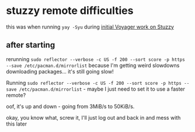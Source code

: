 # stuzzy remote difficulties

this was when running `yay -Syu` during [initial Voyager work on Stuzzy](0qx01-0psny-939g9-50kz9-qdj84)

## after starting

rerunning `sudo reflector --verbose -c US -f 200 --sort score -p https --save /etc/pacman.d/mirrorlist` because I'm getting weird slowdowns downloading packages... it's still going slow!

Running `sudo reflector --verbose -c US -f 200 --sort score -p https --save /etc/pacman.d/mirrorlist` - maybe I just need to set it to use a faster remote?

oof, it's up and down - going from 3MiB/s to 50KiB/s.

okay, you know what, screw it, I'll just log out and back in and mess with this later
